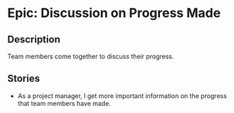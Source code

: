 # Epic: Discussion on Progress Made
## Description
Team members come together to discuss their progress. 

## Stories
* As a project manager, I get more important information on the progress that team members have made.